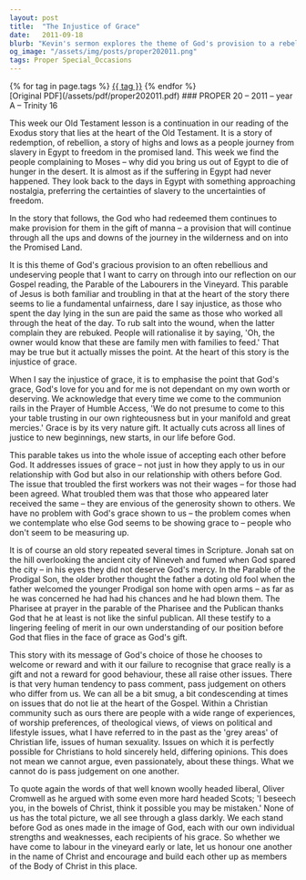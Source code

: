 ```yaml
---
layout: post
title:  "The Injustice of Grace"
date:   2011-09-18
blurb: "Kevin's sermon explores the theme of God's provision to a rebellious and undeserving people, as illustrated in the story of manna in the wilderness and the Parable of the Labourers in the Vineyard. He emphasizes the 'injustice of grace,' highlighting that God's grace is not based on our merit but is a gift that challenges our notions of fairness. The sermon also addresses the importance of accepting each other before God, avoiding judgment, and embracing the diversity within the Christian community."
og_image: "/assets/img/posts/proper202011.png"
tags: Proper Special_Occasions
---    
```

<div class="tag-pills">
    {% for tag in page.tags %}
    <a href="{{ site.baseurl }}/tag/{{ tag | slugify }}" class="tag-pill">{{ tag }}</a>
    {% endfor %}
</div>
[Original PDF](/assets/pdf/proper202011.pdf)
### PROPER 20 – 2011 – year A – Trinity 16

This week our Old Testament lesson is a continuation in our reading of the Exodus story that lies at the heart of the Old Testament. It is a story of redemption, of rebellion, a story of highs and lows as a people journey from slavery in Egypt to freedom in the promised land. This week we find the people complaining to Moses – why did you bring us out of Egypt to die of hunger in the desert. It is almost as if the suffering in Egypt had never happened. They look back to the days in Egypt with something approaching nostalgia, preferring the certainties of slavery to the uncertainties of freedom.

In the story that follows, the God who had redeemed them continues to make provision for them in the gift of manna – a provision that will continue through all the ups and downs of the journey in the wilderness and on into the Promised Land.

It is this theme of God's gracious provision to an often rebellious and undeserving people that I want to carry on through into our reflection on our Gospel reading, the Parable of the Labourers in the Vineyard. This parable of Jesus is both familiar and troubling in that at the heart of the story there seems to lie a fundamental unfairness, dare I say injustice, as those who spent the day lying in the sun are paid the same as those who worked all through the heat of the day. To rub salt into the wound, when the latter complain they are rebuked. People will rationalise it by saying, 'Oh, the owner would know that these are family men with families to feed.' That may be true but it actually misses the point. At the heart of this story is the injustice of grace.

When I say the injustice of grace, it is to emphasise the point that God's grace, God's love for you and for me is not dependant on my own worth or deserving. We acknowledge that every time we come to the communion rails in the Prayer of Humble Access, 'We do not presume to come to this your table trusting in our own righteousness but in your manifold and great mercies.' Grace is by its very nature gift. It actually cuts across all lines of justice to new beginnings, new starts, in our life before God.

This parable takes us into the whole issue of accepting each other before God. It addresses issues of grace – not just in how they apply to us in our relationship with God but also in our relationship with others before God. The issue that troubled the first workers was not their wages – for those had been agreed. What troubled them was that those who appeared later received the same – they are envious of the generosity shown to others. We have no problem with God's grace shown to us – the problem comes when we contemplate who else God seems to be showing grace to – people who don't seem to be measuring up.

It is of course an old story repeated several times in Scripture. Jonah sat on the hill overlooking the ancient city of Nineveh and fumed when God spared the city – in his eyes they did not deserve God's mercy. In the Parable of the Prodigal Son, the older brother thought the father a doting old fool when the father welcomed the younger Prodigal son home with open arms – as far as he was concerned he had had his chances and he had blown them. The Pharisee at prayer in the parable of the Pharisee and the Publican thanks God that he at least is not like the sinful publican. All these testify to a lingering feeling of merit in our own understanding of our position before God that flies in the face of grace as God's gift.

This story with its message of God's choice of those he chooses to welcome or reward and with it our failure to recognise that grace really is a gift and not a reward for good behaviour, these all raise other issues. There is that very human tendency to pass comment, pass judgement on others who differ from us. We can all be a bit smug, a bit condescending at times on issues that do not lie at the heart of the Gospel. Within a Christian community such as ours there are people with a wide range of experiences, of worship preferences, of theological views, of views on political and lifestyle issues, what I have referred to in the past as the 'grey areas' of Christian life, issues of human sexuality. Issues on which it is perfectly possible for Christians to hold sincerely held, differing opinions. This does not mean we cannot argue, even passionately, about these things. What we cannot do is pass judgement on one another.

To quote again the words of that well known woolly headed liberal, Oliver Cromwell as he argued with some even more hard headed Scots; 'I beseech you, in the bowels of Christ, think it possible you may be mistaken.' None of us has the total picture, we all see through a glass darkly. We each stand before God as ones made in the image of God, each with our own individual strengths and weaknesses, each recipients of his grace. So whether we have come to labour in the vineyard early or late, let us honour one another in the name of Christ and encourage and build each other up as members of the Body of Christ in this place.

